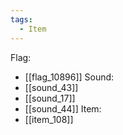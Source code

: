 ```yaml
---
tags:
  - Item
---
```

Flag:
- [[flag_10896]]
Sound:
- [[sound_43]]
- [[sound_17]]
- [[sound_44]]
Item:
- [[item_108]]
